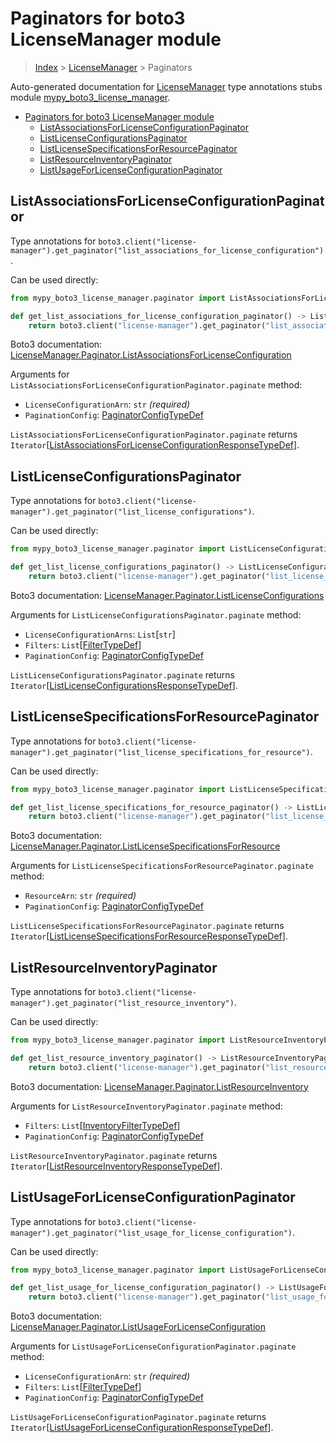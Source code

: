 # Paginators for boto3 LicenseManager module

> [Index](..) > [LicenseManager](.) > Paginators

Auto-generated documentation for
[LicenseManager](https://boto3.amazonaws.com/v1/documentation/api/1.17.71/reference/services/license-manager.html#LicenseManager)
type annotations stubs module
[mypy_boto3_license_manager](https://pypi.org/project/mypy-boto3-license-manager/).

- [Paginators for boto3 LicenseManager module](#paginators-for-boto3-licensemanager-module)
  - [ListAssociationsForLicenseConfigurationPaginator](#listassociationsforlicenseconfigurationpaginator)
  - [ListLicenseConfigurationsPaginator](#listlicenseconfigurationspaginator)
  - [ListLicenseSpecificationsForResourcePaginator](#listlicensespecificationsforresourcepaginator)
  - [ListResourceInventoryPaginator](#listresourceinventorypaginator)
  - [ListUsageForLicenseConfigurationPaginator](#listusageforlicenseconfigurationpaginator)

## ListAssociationsForLicenseConfigurationPaginator

Type annotations for
`boto3.client("license-manager").get_paginator("list_associations_for_license_configuration")`.

Can be used directly:

```python
from mypy_boto3_license_manager.paginator import ListAssociationsForLicenseConfigurationPaginator

def get_list_associations_for_license_configuration_paginator() -> ListAssociationsForLicenseConfigurationPaginator:
    return boto3.client("license-manager").get_paginator("list_associations_for_license_configuration")
```

Boto3 documentation:
[LicenseManager.Paginator.ListAssociationsForLicenseConfiguration](https://boto3.amazonaws.com/v1/documentation/api/1.17.71/reference/services/license-manager.html#LicenseManager.Paginator.ListAssociationsForLicenseConfiguration)

Arguments for `ListAssociationsForLicenseConfigurationPaginator.paginate`
method:

- `LicenseConfigurationArn`: `str` *(required)*
- `PaginationConfig`:
  [PaginatorConfigTypeDef](./type_defs.md#paginatorconfigtypedef)

`ListAssociationsForLicenseConfigurationPaginator.paginate` returns
`Iterator`\[[ListAssociationsForLicenseConfigurationResponseTypeDef](./type_defs.md#listassociationsforlicenseconfigurationresponsetypedef)\].

## ListLicenseConfigurationsPaginator

Type annotations for
`boto3.client("license-manager").get_paginator("list_license_configurations")`.

Can be used directly:

```python
from mypy_boto3_license_manager.paginator import ListLicenseConfigurationsPaginator

def get_list_license_configurations_paginator() -> ListLicenseConfigurationsPaginator:
    return boto3.client("license-manager").get_paginator("list_license_configurations")
```

Boto3 documentation:
[LicenseManager.Paginator.ListLicenseConfigurations](https://boto3.amazonaws.com/v1/documentation/api/1.17.71/reference/services/license-manager.html#LicenseManager.Paginator.ListLicenseConfigurations)

Arguments for `ListLicenseConfigurationsPaginator.paginate` method:

- `LicenseConfigurationArns`: `List`\[`str`\]
- `Filters`: `List`\[[FilterTypeDef](./type_defs.md#filtertypedef)\]
- `PaginationConfig`:
  [PaginatorConfigTypeDef](./type_defs.md#paginatorconfigtypedef)

`ListLicenseConfigurationsPaginator.paginate` returns
`Iterator`\[[ListLicenseConfigurationsResponseTypeDef](./type_defs.md#listlicenseconfigurationsresponsetypedef)\].

## ListLicenseSpecificationsForResourcePaginator

Type annotations for
`boto3.client("license-manager").get_paginator("list_license_specifications_for_resource")`.

Can be used directly:

```python
from mypy_boto3_license_manager.paginator import ListLicenseSpecificationsForResourcePaginator

def get_list_license_specifications_for_resource_paginator() -> ListLicenseSpecificationsForResourcePaginator:
    return boto3.client("license-manager").get_paginator("list_license_specifications_for_resource")
```

Boto3 documentation:
[LicenseManager.Paginator.ListLicenseSpecificationsForResource](https://boto3.amazonaws.com/v1/documentation/api/1.17.71/reference/services/license-manager.html#LicenseManager.Paginator.ListLicenseSpecificationsForResource)

Arguments for `ListLicenseSpecificationsForResourcePaginator.paginate` method:

- `ResourceArn`: `str` *(required)*
- `PaginationConfig`:
  [PaginatorConfigTypeDef](./type_defs.md#paginatorconfigtypedef)

`ListLicenseSpecificationsForResourcePaginator.paginate` returns
`Iterator`\[[ListLicenseSpecificationsForResourceResponseTypeDef](./type_defs.md#listlicensespecificationsforresourceresponsetypedef)\].

## ListResourceInventoryPaginator

Type annotations for
`boto3.client("license-manager").get_paginator("list_resource_inventory")`.

Can be used directly:

```python
from mypy_boto3_license_manager.paginator import ListResourceInventoryPaginator

def get_list_resource_inventory_paginator() -> ListResourceInventoryPaginator:
    return boto3.client("license-manager").get_paginator("list_resource_inventory")
```

Boto3 documentation:
[LicenseManager.Paginator.ListResourceInventory](https://boto3.amazonaws.com/v1/documentation/api/1.17.71/reference/services/license-manager.html#LicenseManager.Paginator.ListResourceInventory)

Arguments for `ListResourceInventoryPaginator.paginate` method:

- `Filters`:
  `List`\[[InventoryFilterTypeDef](./type_defs.md#inventoryfiltertypedef)\]
- `PaginationConfig`:
  [PaginatorConfigTypeDef](./type_defs.md#paginatorconfigtypedef)

`ListResourceInventoryPaginator.paginate` returns
`Iterator`\[[ListResourceInventoryResponseTypeDef](./type_defs.md#listresourceinventoryresponsetypedef)\].

## ListUsageForLicenseConfigurationPaginator

Type annotations for
`boto3.client("license-manager").get_paginator("list_usage_for_license_configuration")`.

Can be used directly:

```python
from mypy_boto3_license_manager.paginator import ListUsageForLicenseConfigurationPaginator

def get_list_usage_for_license_configuration_paginator() -> ListUsageForLicenseConfigurationPaginator:
    return boto3.client("license-manager").get_paginator("list_usage_for_license_configuration")
```

Boto3 documentation:
[LicenseManager.Paginator.ListUsageForLicenseConfiguration](https://boto3.amazonaws.com/v1/documentation/api/1.17.71/reference/services/license-manager.html#LicenseManager.Paginator.ListUsageForLicenseConfiguration)

Arguments for `ListUsageForLicenseConfigurationPaginator.paginate` method:

- `LicenseConfigurationArn`: `str` *(required)*
- `Filters`: `List`\[[FilterTypeDef](./type_defs.md#filtertypedef)\]
- `PaginationConfig`:
  [PaginatorConfigTypeDef](./type_defs.md#paginatorconfigtypedef)

`ListUsageForLicenseConfigurationPaginator.paginate` returns
`Iterator`\[[ListUsageForLicenseConfigurationResponseTypeDef](./type_defs.md#listusageforlicenseconfigurationresponsetypedef)\].
